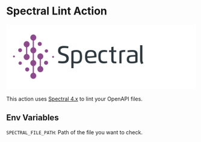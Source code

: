 
# Spectral Lint Action

![](https://raw.githubusercontent.com/stoplightio/spectral/master/img/spectral-banner.png)

This action uses [Spectral 4.x](https://github.com/stoplightio/spectral) to lint your OpenAPI files.

## Env Variables

`SPECTRAL_FILE_PATH`: Path of the file you want to check.
